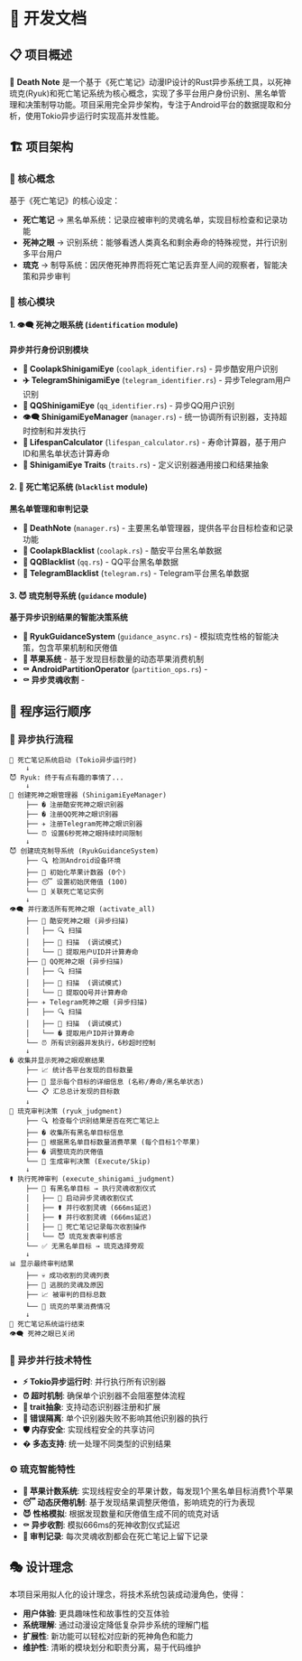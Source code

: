 # 🚀 开发文档

## 📋 项目概述

🔧 **Death Note** 是一个基于《死亡笔记》动漫IP设计的Rust异步系统工具，以死神琉克(Ryuk)和死亡笔记系统为核心概念，实现了多平台用户身份识别、黑名单管理和决策制导功能。项目采用完全异步架构，专注于Android平台的数据提取和分析，使用Tokio异步运行时实现高并发性能。

## 🏗️ 项目架构

### 🔑 核心概念

基于《死亡笔记》的核心设定：
- **死亡笔记** → 黑名单系统：记录应被审判的灵魂名单，实现目标检查和记录功能
- **死神之眼** → 识别系统：能够看透人类真名和剩余寿命的特殊视觉，并行识别多平台用户
- **琉克** → 制导系统：因厌倦死神界而将死亡笔记丢弃至人间的观察者，智能决策和异步审判

### 🎯 核心模块

#### 1. 👁️‍🗨️ **死神之眼系统** (`identification` module) 
**异步并行身份识别模块**

- **📱 CoolapkShinigamiEye** (`coolapk_identifier.rs`) - 异步酷安用户识别
- **✈️ TelegramShinigamiEye** (`telegram_identifier.rs`) - 异步Telegram用户识别
- **💬 QQShinigamiEye** (`qq_identifier.rs`) - 异步QQ用户识别
- **👁️‍🗨️ ShinigamiEyeManager** (`manager.rs`) - 统一协调所有识别器，支持超时控制和并发执行
- **📅 LifespanCalculator** (`lifespan_calculator.rs`) - 寿命计算器，基于用户ID和黑名单状态计算寿命
- **🔧 ShinigamiEye Traits** (`traits.rs`) - 定义识别器通用接口和结果抽象

#### 2. 📖 **死亡笔记系统** (`blacklist` module)
**黑名单管理和审判记录**

- **📖 DeathNote** (`manager.rs`) - 主要黑名单管理器，提供各平台目标检查和记录功能
- **📖 CoolapkBlacklist** (`coolapk.rs`) - 酷安平台黑名单数据
- **📖 QQBlacklist** (`qq.rs`) - QQ平台黑名单数据  
- **📖 TelegramBlacklist** (`telegram.rs`) - Telegram平台黑名单数据

#### 3. 😈 **琉克制导系统** (`guidance` module)
**基于异步识别结果的智能决策系统**

- **🧠 RyukGuidanceSystem** (`guidance_async.rs`) - 模拟琉克性格的智能决策，包含苹果机制和厌倦值
- **🍎 苹果系统** - 基于发现目标数量的动态苹果消费机制
- **⚰️ AndroidPartitionOperator** (`partition_ops.rs`) - 
- **⚰️ 异步灵魂收割** - 

## 🔄 程序运行顺序

### 🚀 异步执行流程

```
📓 死亡笔记系统启动 (Tokio异步运行时)
    ↓
😈 Ryuk: 终于有点有趣的事情了...
    ↓ 
🎯 创建死神之眼管理器 (ShinigamiEyeManager)
    ├── � 注册酷安死神之眼识别器
    ├── � 注册QQ死神之眼识别器  
    ├── ✈️ 注册Telegram死神之眼识别器
    └── ⏰ 设置6秒死神之眼持续时间限制
    ↓
😈 创建琉克制导系统 (RyukGuidanceSystem)
    ├── 🔍 检测Android设备环境
    ├── 🍎 初始化苹果计数器 (0个)
    ├── 😴 设置初始厌倦值 (100)
    └── 📖 关联死亡笔记实例
    ↓
👁️‍🗨️ 并行激活所有死神之眼 (activate_all)
    ├── 📱 酷安死神之眼 (异步扫描)
    │   ├── 🔍 扫描 
    │   ├── 🧪 扫描  (调试模式)
    │   └── 👤 提取用户UID并计算寿命
    ├── 💬 QQ死神之眼 (异步扫描)
    │   ├── 🔍 扫描 
    │   ├── 🧪 扫描  (调试模式)
    │   └── 👤 提取QQ号并计算寿命
    ├── ✈️ Telegram死神之眼 (异步扫描)
    │   ├── 🔍 扫描 
    │   ├── 🧪 扫描  (调试模式)
    │   └── � 提取用户ID并计算寿命
    └── ⏰ 所有识别器并发执行，6秒超时控制
    ↓
� 收集并显示死神之眼观察结果
    ├── 📈 统计各平台发现的目标数量
    ├── 👤 显示每个目标的详细信息 (名称/寿命/黑名单状态)
    └── 📋 汇总总计发现的目标数
    ↓
🧠 琉克审判决策 (ryuk_judgment)
    ├── 🔍 检查每个识别结果是否在死亡笔记上
    ├── � 收集所有黑名单目标信息
    ├── 🍎 根据黑名单目标数量消费苹果 (每个目标1个苹果)
    ├── � 调整琉克的厌倦值
    └── 🎯 生成审判决策 (Execute/Skip)
    ↓
⚰️ 执行死神审判 (execute_shinigami_judgment)
    ├── 🚨 有黑名单目标 → 执行灵魂收割仪式
    │   ├── 🔮 启动异步灵魂收割仪式
    │   ├── ⚰️ 并行收割灵魂 (666ms延迟)
    │   ├── ⚰️ 并行收割灵魂 (666ms延迟)
    │   ├── 📖 死亡笔记记录每次收割操作
    │   └── 😈 琉克发表审判感言
    └── ✅ 无黑名单目标 → 琉克选择旁观
    ↓
📊 显示最终审判结果
    ├── 💀 成功收割的灵魂列表
    ├── 💨 逃脱的灵魂及原因
    ├── 📈 被审判的目标总数
    └── 🍎 琉克的苹果消费情况
    ↓
📓 死亡笔记系统运行结束
👁️‍🗨️ 死神之眼已关闭
```

### 🌟 异步并行技术特性

- **⚡ Tokio异步运行时**: 并行执行所有识别器
- **⏰ 超时机制**: 确保单个识别器不会阻塞整体流程
- **🔧 trait抽象**: 支持动态识别器注册和扩展
- **💪 错误隔离**: 单个识别器失败不影响其他识别器的执行
- **🛡️ 内存安全**: 实现线程安全的共享访问
- **� 多态支持**: 统一处理不同类型的识别结果

### ⚙️ 琉克智能特性

- **🍎 苹果计数系统**: 实现线程安全的苹果计数，每发现1个黑名单目标消费1个苹果
- **😴 动态厌倦机制**: 基于发现结果调整厌倦值，影响琉克的行为表现
- **😈 性格模拟**: 根据发现数量和厌倦值生成不同的琉克对话
- **⚰️ 异步收割**: 模拟666ms的死神收割仪式延迟
- **📖 审判记录**: 每次灵魂收割都会在死亡笔记上留下记录

## 🎭 设计理念

本项目采用拟人化的设计理念，将技术系统包装成动漫角色，使得：
- **用户体验**: 更具趣味性和故事性的交互体验
- **系统理解**: 通过动漫设定降低复杂异步系统的理解门槛
- **扩展性**: 新功能可以轻松对应新的死神角色和能力
- **维护性**: 清晰的模块划分和职责分离，易于代码维护